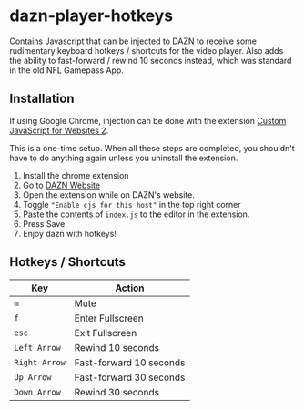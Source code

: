 # dazn-player-hotkeys

Contains Javascript that can be injected to DAZN to receive some rudimentary keyboard hotkeys / shortcuts for the video player. Also adds the ability to fast-forward / rewind 10 seconds instead, which was standard in the old NFL Gamepass App.

## Installation

If using Google Chrome, injection can be done with the extension [Custom JavaScript for Websites 2](https://chrome.google.com/webstore/detail/custom-javascript-for-web/ddbjnfjiigjmcpcpkmhogomapikjbjdk).

This is a one-time setup. When all these steps are completed, you shouldn't have to do anything again unless you uninstall the extension.

1. Install the chrome extension
2. Go to [DAZN Website](https://dazn.com)
3. Open the extension while on DAZN's website.
4. Toggle `"Enable cjs for this host"` in the top right corner
5. Paste the contents of `index.js` to the editor in the extension.
6. Press Save
7. Enjoy dazn with hotkeys!

## Hotkeys / Shortcuts

| Key           | Action                  |
| ------------- | ----------------------- |
| `m`           | Mute                    |
| `f`           | Enter Fullscreen        |
| `esc`         | Exit Fullscreen         |
| `Left Arrow`  | Rewind 10 seconds       |
| `Right Arrow` | Fast-forward 10 seconds |
| `Up Arrow`    | Fast-forward 30 seconds |
| `Down Arrow`  | Rewind 30 seconds       |
